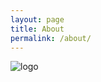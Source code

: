 ```yaml
---
layout: page
title: About
permalink: /about/
---
```


![logo](/AjayBlogs.github.io/docs/assets/logo.png)